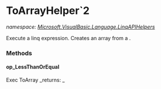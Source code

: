 ﻿
# ToArrayHelper`2
_namespace: [Microsoft.VisualBasic.Language.LinqAPIHelpers](N-Microsoft.VisualBasic.Language.LinqAPIHelpers.md)_

Execute a linq expression. Creates an array from a .

### Methods

#### op_LessThanOrEqual
Exec ToArray
_returns: _



